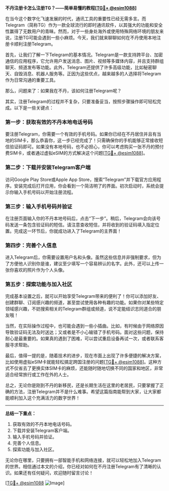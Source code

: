 **不丹注册卡怎么注册TG？——简单易懂的教程[[TG💪+ @esim1088](https://t.me/s/esim1088)]**

在当今这个数字化飞速发展的时代，通讯工具的重要性已经无需多言。而Telegram（简称TG）作为一款全球流行的即时通讯软件，以其强大的功能和安全性赢得了无数用户的青睐。然而，对于一些身处海外或使用特殊网络环境的朋友来说，注册TG可能会遇到一些小麻烦。今天，我们就来聊聊如何在不丹使用本地注册卡顺利注册Telegram。

首先，让我们了解一下Telegram的基本情况。Telegram是一款支持跨平台、加密通信的应用程序，它允许用户发送消息、图片、视频等多媒体内容，并且支持群组聊天、频道发布等功能。此外，Telegram还提供了许多高级功能，比如秘密聊天、自毁消息、机器人服务等。正因为这些优点，越来越多的人选择将Telegram作为日常沟通的重要工具。

那么，问题来了：如果我在不丹，该如何注册Telegram呢？

其实，注册Telegram的过程并不复杂，只要准备妥当，按照步骤操作即可轻松完成。以下是一些关键点：

### **第一步：获取有效的不丹本地电话号码**
要注册Telegram，你需要一个有效的手机号码。如果你已经在不丹居住并且有当地的SIM卡，那么恭喜你，这一步已经完成了！只需确保你的手机能够正常接收短信验证码即可。如果没有本地号码，也不必担心，你可以考虑购买一张不丹的预付费SIM卡，或者通过虚拟eSIM的方式解决这个问题[[TG💪+ @esim1088](https://t.me/s/esim1088)]。

### **第二步：下载并安装Telegram客户端**
访问Google Play Store或Apple App Store，搜索“Telegram”并下载官方应用程序。安装完成后打开应用，你会看到一个简洁明了的界面。初次启动时，系统会提示你输入手机号码以开始注册流程。

### **第三步：输入手机号码并验证**
在注册页面输入你的不丹本地号码后，点击“下一步”。稍后，Telegram会向该号码发送一条包含验证码的短信。请注意查收短信，并将收到的验证码填入指定位置。完成这一环节后，你就成功进入了Telegram的主界面！

### **第四步：完善个人信息**
进入Telegram后，你需要设置用户名和头像。虽然这些信息并非强制要求，但为了方便他人识别你是谁，建议至少填写一个容易辨认的名字。此外，还可以上传一张你喜欢的照片作为个人头像。

### **第五步：探索功能与加入社区**
完成基本设置之后，就可以开始享受Telegram带来的便利了！你可以添加好友、创建群聊、订阅感兴趣的频道，甚至尝试使用各种有趣的功能。如果你对某些特定领域感兴趣，不妨搜索相关的Telegram群组或频道，说不定能结识志同道合的朋友哦！

当然，在实际操作过程中，也可能会遇到一些小插曲。比如，有时候由于网络原因导致验证码无法及时送达；又或者是不小心输错了手机号码。面对这些问题，保持耐心是最重要的。如果真的遇到了困难，可以尝试重启设备再试一次，或者联系客服寻求帮助。

最后，值得一提的是，随着技术的进步，现在市面上出现了许多便捷的解决方案，比如使用虚拟eSIM卡就能轻松搞定跨国注册的问题[[TG💪+ @esim1088](https://t.me/s/esim1088)]。这种方式不仅省去了更换实体SIM卡的麻烦，还能随时随地切换不同的国家和地区，非常适合经常旅行或工作在外的人士。

总之，无论你是刚到不丹的新移民，还是长期生活在这里的老居民，只要掌握了正确的方法，注册Telegram并不是什么难事。希望这篇指南能帮到大家，让大家都能顺利加入这个充满活力的数字世界！

---

**总结一下重点：**
1. 获取有效的不丹本地电话号码。
2. 下载并安装Telegram客户端。
3. 输入手机号码并验证。
4. 完善个人信息。
5. 探索功能与加入社区。

无论你在哪里，只要拥有一部智能手机和网络连接，就可以轻松地加入Telegram的世界。相信通过本文的介绍，你已经对如何在不丹注册Telegram有了清晰的认识。如果还有任何疑问，欢迎随时留言讨论！

[[TG💪+ @esim1088](https://t.me/s/esim1088) ![Image](https://i.postimg.cc/4NQfJmqS/Snipaste-2025-05-13-00-14-12.png)]